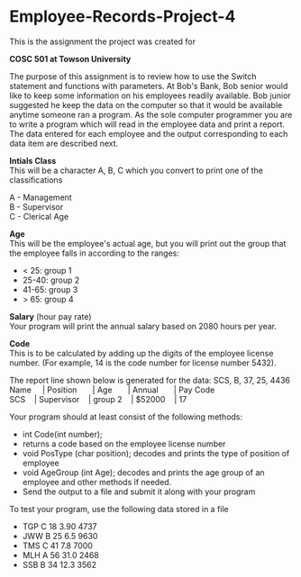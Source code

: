# Employee-Records-Project-4

This is the assignment the project was created for 

**COSC 501 at Towson University**

The purpose of this assignment is to review how to use  the Switch statement and functions with parameters.    At Bob's Bank, Bob senior would like to keep some information on his employees readily available. Bob junior suggested he keep the data on the computer so that it would be available anytime someone ran a program. As the sole computer programmer you are to write a program which will read in the employee data and print a report. The data entered for each employee and the output corresponding to each data item are described next. 
   
**Intials Class** <br>
This will be a character A, B, C which you convert to print one of the classifications      

A - Management      
B - Supervisor      
C - Clerical Age    

**Age** <br>
This will be the employee's actual age, but you will print out the group that the employee falls in according to the ranges:
* < 25:   group 1      
* 25-40:  group 2      
* 41-65:  group 3      
* \> 65:   group 4 

**Salary** (hour pay rate)        
Your program will print the annual salary based on 2080 hours per year. 

**Code**    
This is to be calculated by adding up the digits of the employee license number. (For     example, 14 is the code number for license      number 5432). 

The report line shown below is generated for the data: 
SCS, B, 37, 25, 4436  <br> 
Name &nbsp; &nbsp; | Position  &nbsp; &nbsp; &nbsp; | Age &nbsp; &nbsp; &nbsp;    | Annual &nbsp; &nbsp; &nbsp; | Pay Code <br> 
SCS  &nbsp; &nbsp;| Supervisor &nbsp; &nbsp;| group 2 &nbsp; &nbsp;|  $52000 &nbsp; &nbsp;|      17 
 
Your program should at least consist of the following methods:   
* int Code(int number);      
* returns a code based on the employee license number   
* void  PosType (char position);       decodes and prints the type of position of employee   
* void  AgeGroup (int Age);       decodes and prints the age group of an employee  and other methods if needed.   
* Send the output to a file and submit it along with your program 

To test  your program, use the following data stored in a file      
* TGP C  18 3.90 4737     
* JWW B  25 6.5  9630     
* TMS C  41 7.8  7000 
* MLH A  56 31.0 2468     
* SSB B  34 12.3 3562 
 
